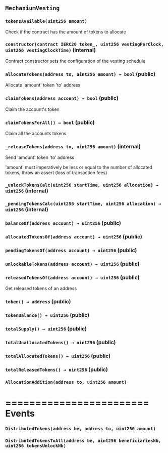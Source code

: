 ## `MechaniumVesting`





### `tokensAvailable(uint256 amount)`



Check if the contract has the amount of tokens to allocate



### `constructor(contract IERC20 token_, uint256 vestingPerClock, uint256 vestingClockTime)` (internal)



Contract constructor sets the configuration of the vesting schedule


### `allocateTokens(address to, uint256 amount) → bool` (public)

Allocate 'amount' token 'to' address




### `claimTokens(address account) → bool` (public)

Claim the account's token




### `claimTokensForAll() → bool` (public)

Claim all the accounts tokens



### `_releaseTokens(address to, uint256 amount)` (internal)

Send 'amount' token 'to' address


'amount' must imperatively be less or equal to the number of allocated tokens, throw an assert (loss of transaction fees)


### `_unlockTokensCalc(uint256 startTime, uint256 allocation) → uint256` (internal)





### `_pendingTokensCalc(uint256 startTime, uint256 allocation) → uint256` (internal)





### `balanceOf(address account) → uint256` (public)





### `allocatedTokensOf(address account) → uint256` (public)





### `pendingTokensOf(address account) → uint256` (public)





### `unlockableTokens(address account) → uint256` (public)





### `releasedTokensOf(address account) → uint256` (public)



Get released tokens of an address

### `token() → address` (public)





### `tokenBalance() → uint256` (public)





### `totalSupply() → uint256` (public)





### `totalUnallocatedTokens() → uint256` (public)





### `totalAllocatedTokens() → uint256` (public)





### `totalReleasedTokens() → uint256` (public)






### `AllocationAddition(address to, uint256 amount)`

========================
         Events
========================



### `DistributedTokens(address be, address to, uint256 amount)`





### `DistributedTokensToAll(address be, uint256 beneficiariesNb, uint256 tokensUnlockNb)`







